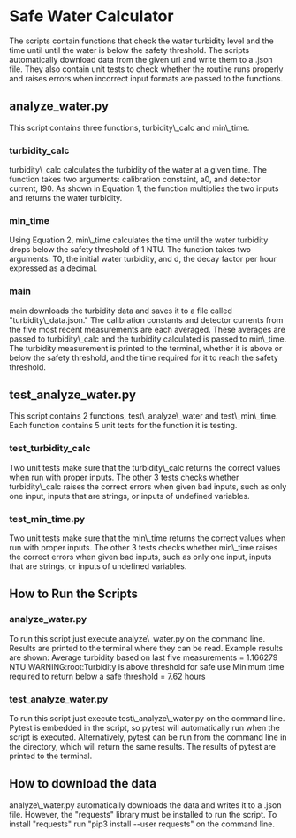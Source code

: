 <h1>Safe Water Calculator</h1>
The scripts contain functions that check the water turbidity level and the time until until the water is below the safety threshold. The scripts automatically download data from the given url and write them to a .json file. They also contain unit tests to check whether the routine runs properly and raises errors when incorrect input formats are passed to the functions. 

<h2>analyze_water.py</h2>
This script contains three functions, turbidity\_calc and min\_time. 
<h3>turbidity_calc</h3>
turbidity\_calc calculates the turbidity of the water at a given time. The function takes two arguments: calibration constaint, a0, and detector current, I90. As shown in Equation 1, the function multiplies the two inputs and returns the water turbidity.
<h3>min_time</h3>
Using Equation 2, min\_time calculates the time until the water turbidity drops below the safety threshold of 1 NTU. The function takes two arguments: T0, the initial water turbidity, and d, the decay factor per hour expressed as a decimal. 
<h3>main</h3>
main downloads the turbidity data and saves it to a file called "turbidity\_data.json." The calibration constants and detector currents from the five most recent measurements are each averaged. These averages are passed to turbidity\_calc and the turbidity calculated is passed to min\_time. The turbidity measurement is printed to the terminal, whether it is above or below the safety threshold, and the time required for it to reach the safety threshold.
<h2>test_analyze_water.py</h2>
This script contains 2 functions, test\_analyze\_water and test\_min\_time. Each function contains 5 unit tests for the function it is testing. 
<h3>test_turbidity_calc</h3>
Two unit tests make sure that the turbidity\_calc returns the correct values when run with proper inputs. The other 3 tests checks whether turbidity\_calc raises the correct errors when given bad inputs, such as only one input, inputs that are strings, or inputs of undefined variables.
<h3>test_min_time.py</h3>
Two unit tests make sure that the min\_time returns the correct values when run with proper inputs. The other 3 tests checks whether min\_time raises the correct errors when given bad inputs, such as only one input, inputs that are strings, or inputs of undefined variables.

<h2>How to Run the Scripts</h2>
<h3>analyze_water.py</h3>
To run this script just execute analyze\_water.py on the command line. Results are printed to the terminal where they can be read. Example results are shown:
Average turbidity based on last five measurements = 1.166279 NTU
WARNING:root:Turbidity is above threshold for safe use
Minimum time required to return below a safe threshold = 7.62 hours
<h3>test_analyze_water.py</h3>
To run this script just execute test\_analyze\_water.py on the command line. Pytest is embedded in the script, so pytest will automatically run when the script is executed. Alternatively, pytest can be run from the command line in the directory, which will return the same results. The results of pytest are printed to the terminal.
<h2>How to download the data</h2>
analyze\_water.py automatically downloads the data and writes it to a .json file. However, the "requests" library must be installed to run the script. To install "requests" run "pip3 install --user requests" on the command line.
